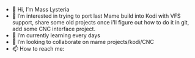 - 👋 Hi, I’m Mass Lysteria
- 👀 I’m interested in trying to port last Mame build into Kodi with VFS support, share some old projects once i'll figure out how to do it in git, add some CNC interface project. 
- 🌱 I’m currently learning every days
- 💞️ I’m looking to collaborate on mame projects/kodi/CNC
- 📫 How to reach me: 

<!---
MassLysteria/MassLysteria is a ✨ special ✨ repository because its `README.md` (this file) appears on your GitHub profile.
You can click the Preview link to take a look at your changes.
--->
